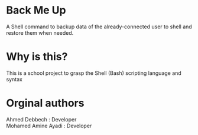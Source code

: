 # Back Me Up
A Shell command to backup data of the already-connected user to shell and restore them when needed.

# Why is this?
This is a school project to grasp the Shell (Bash) scripting language and syntax

# Orginal authors
Ahmed Debbech : Developer \
Mohamed Amine Ayadi : Developer 
